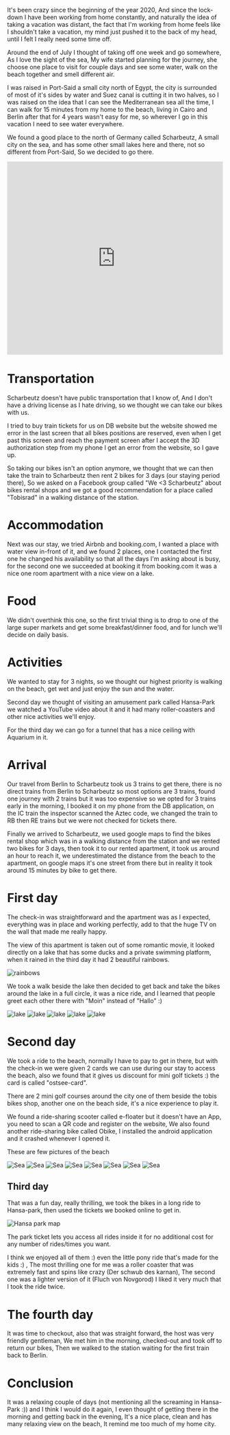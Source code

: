 It's been crazy since the beginning of the year 2020, And since the lock-down I have been working from home constantly, and naturally the idea of taking a vacation was distant, the fact that I'm working from home feels like I shouldn't take a vacation, my mind just pushed it to the back of my head, until I felt I really need some time off.

Around the end of July I thought of taking off one week and go somewhere, As I love the sight of the sea, My wife started planning for the journey, she choose one place to visit for couple days and see some water, walk on the beach together and smell different air.

I was raised in Port-Said a small city north of Egypt, the city is surrounded of most of it's sides by water and Suez canal is cutting it in two halves, so I was raised on the idea that I can see the Mediterranean sea all the time, I can walk for 15 minutes from my home to the beach, living in Cairo and Berlin after that for 4 years wasn't easy for me, so wherever I go in this vacation I need to see water everywhere.

We found a good place to the north of Germany called Scharbeutz, A small city on the sea, and has some other small lakes here and there, not so different from Port-Said, So we decided to go there.

<iframe src="https://www.google.com/maps/embed?pb=!1m18!1m12!1m3!1d2344.097929459261!2d10.74381711602659!3d54.01878563183017!2m3!1f0!2f0!3f0!3m2!1i1024!2i768!4f13.1!3m3!1m2!1s0x47b2746d5428a159%3A0x961060540a64020c!2sScharbeutz!5e0!3m2!1sen!2sde!4v1598947226491!5m2!1sen!2sde" width="100%" height="450" frameborder="0" style="border:0;" allowfullscreen="" aria-hidden="false" tabindex="0"></iframe>

# Transportation

Scharbeutz doesn't have public transportation that I know of, And I don't have a driving license as I hate driving, so we thought we can take our bikes with us.

I tried to buy train tickets for us on DB website but the website showed me error in the last screen that all bikes positions are reserved, even when I get past this screen and reach the payment screen after I accept the 3D authorization step from my phone I get an error from the website, so I gave up.

So taking our bikes isn't an option anymore, we thought that we can then take the train to Scharbeutz then rent 2 bikes for 3 days (our staying period there), So we asked on a Facebook group called "We <3 Scharbeutz" about bikes rental shops and we got a good recommendation for a place called "Tobisrad" in a walking distance of the station.


# Accommodation

Next was our stay, we tried Airbnb and booking.com, I wanted a place with water view in-front of it, and we found 2 places, one I contacted the first one he changed his availability so that all the days I'm asking about is busy, for the second one we succeeded at booking it from booking.com it was a nice one room apartment with a nice view on a lake.

# Food

We didn't overthink this one, so the first trivial thing is to drop to one of the large super markets and get some breakfast/dinner food, and for lunch we'll decide on daily basis.

# Activities

We wanted to stay for 3 nights, so we thought our highest priority is walking on the beach, get wet and just enjoy the sun and the water.

Second day we thought of visiting an amusement park called Hansa-Park we watched a YouTube video about it and it had many roller-coasters and other nice activities we'll enjoy.

For the third day we can go for a tunnel that has a nice ceiling with Aquarium in it.

# Arrival

Our travel from Berlin to Scharbeutz took us 3 trains to get there, there is no direct trains from Berlin to Scharbeutz so most options are 3 trains, found one journey with 2 trains but it was too expensive so we opted for 3 trains early in the morning, I booked it on my phone from the DB application, on the IC train the inspector scanned the Aztec code, we changed the train to RB then RE trains but we were not checked for tickets there.

Finally we arrived to Scharbeutz, we used google maps to find the bikes rental shop which was in a walking distance from the station and we rented two bikes for 3 days, then took it to our rented apartment, it took us around an hour to reach it, we underestimated the distance from the beach to the apartment, on google maps it's one street from there but in reality it took around 15 minutes by bike to get there.

# First day

The check-in was straightforward and the apartment was as I expected, everything was in place and working perfectly, add to that the huge TV on the wall that made me really happy.

The view of this apartment is taken out of some romantic movie, it looked directly on a lake that has some ducks and a private swimming platform, when it rained in the third day it had 2 beautiful rainbows.

![rainbows](/public/scharbeutz/rainbow.jpg)


We took a walk beside the lake then decided to get back and take the bikes around the lake in a full circle, it was a nice ride, and I learned that people greet each other there with "Moin" instead of "Hallo" :)

![lake](/public/scharbeutz/lake1.jpg)
![lake](/public/scharbeutz/lake2.jpg)
![lake](/public/scharbeutz/lake3.jpg)
![lake](/public/scharbeutz/lake4.jpg)
![lake](/public/scharbeutz/lake5.jpg)

# Second day

We took a ride to the beach, normally I have to pay to get in there, but with the check-in we were given 2 cards we can use during our stay to access the beach, also we found that it gives us discount for mini golf tickets :) the card is called "ostsee-card".

There are 2 mini golf courses around the city one of them beside the tobis bikes shop, another one on the beach side, it's a nice experience to play it.


We found a ride-sharing scooter called e-floater but it doesn't have an App, you need to scan a QR code and register on the website, We also found another ride-sharing bike called Obike, I installed the android application and it crashed whenever I opened it.

These are few pictures of the beach

![Sea](/public/scharbeutz/sea1.jpg)
![Sea](/public/scharbeutz/sea2.jpg)
![Sea](/public/scharbeutz/sea3.jpg)
![Sea](/public/scharbeutz/sea4.jpg)
![Sea](/public/scharbeutz/sea5.jpg)
![Sea](/public/scharbeutz/sea6.jpg)
![Sea](/public/scharbeutz/sea7.jpg)
![Sea](/public/scharbeutz/sea8.jpg)

## Third day

That was a fun day, really thrilling, we took the bikes in a long ride to Hansa-park, then used the tickets we booked online to get in.

![Hansa park map](/public/scharbeutz/hansa-park-map.jpg)

The park ticket lets you access all rides inside it for no additional cost for any number of rides/times you want.

I think we enjoyed all of them :) even the little pony ride that's made for the kids :) , The most thrilling one for me was a roller coaster that was extremely fast and spins like crazy (Der schwub des karnan), The second one was a lighter version of it (Fluch von Novgorod) I liked it very much that I took the ride twice.

# The fourth day

It was time to checkout, also that was straight forward, the host was very friendly gentleman, We met him in the morning, checked-out and took off to return our bikes, Then we walked to the station waiting for the first train back to Berlin.


# Conclusion

It was a relaxing couple of days (not mentioning all the screaming in Hansa-Park :)) and I think I would do it again, I even thought of getting there in the morning and getting back in the evening, It's a nice place, clean and has many relaxing view on the beach, It remind me too much of my home city.
